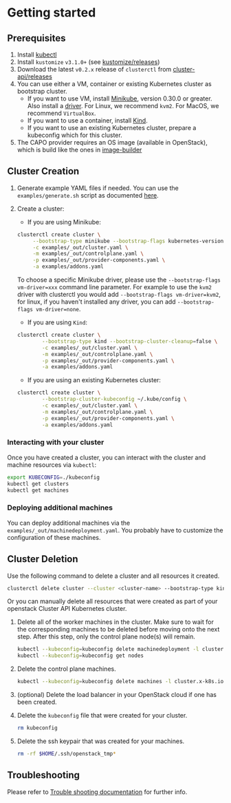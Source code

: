 # Getting started

## Prerequisites

1. Install [kubectl](https://kubernetes.io/docs/tasks/tools/install-kubectl/)
1. Install `kustomize` `v3.1.0+` (see [kustomize/releases](https://github.com/kubernetes-sigs/kustomize/releases))
1. Download the latest `v0.2.x` release of `clusterctl` from [cluster-api/releases](https://github.com/kubernetes-sigs/cluster-api/releases)
1. You can use either a VM, container or existing Kubernetes cluster as bootstrap cluster.
   - If you want to use VM, install [Minikube](https://kubernetes.io/docs/tasks/tools/install-minikube/), version 0.30.0 or greater. Also install a [driver](https://github.com/kubernetes/minikube/blob/master/docs/drivers.md). For Linux, we recommend `kvm2`. For MacOS, we recommend `VirtualBox`.
   - If you want to use a container, install [Kind](https://github.com/kubernetes-sigs/kind#installation-and-usage).
   - If you want to use an existing Kubernetes cluster, prepare a kubeconfig which for this cluster.
1. The CAPO provider requires an OS image (available in OpenStack), which is build like the ones in [image-builder](https://github.com/kubernetes-sigs/image-builder/tree/master/images/capi) 

## Cluster Creation

1. Generate example YAML files if needed. You can use the `examples/generate.sh` script as documented [here](./../examples/README.md).

2. Create a cluster:
   - If you are using Minikube:

   ```bash
   clusterctl create cluster \
        --bootstrap-type minikube --bootstrap-flags kubernetes-version=v1.15.0 \
        -c examples/_out/cluster.yaml \
        -m examples/_out/controlplane.yaml \
        -p examples/_out/provider-components.yaml \
        -a examples/addons.yaml
   ```

   To choose a specific Minikube driver, please use the `--bootstrap-flags vm-driver=xxx` command line parameter. For example to use the `kvm2` driver with clusterctl you would add `--bootstrap-flags vm-driver=kvm2`, for linux, if you haven't installed any driver, you can add `--bootstrap-flags vm-driver=none`.

   - If you are using `Kind`:

   ```bash
   clusterctl create cluster \
           --bootstrap-type kind --bootstrap-cluster-cleanup=false \
           -c examples/_out/cluster.yaml \
           -m examples/_out/controlplane.yaml \
           -p examples/_out/provider-components.yaml \
           -a examples/addons.yaml
   ```

   - If you are using an existing Kubernetes cluster:

   ```bash
   clusterctl create cluster \
           --bootstrap-cluster-kubeconfig ~/.kube/config \
           -c examples/_out/cluster.yaml \
           -m examples/_out/controlplane.yaml \
           -p examples/_out/provider-components.yaml \
           -a examples/addons.yaml
   ```

### Interacting with your cluster

Once you have created a cluster, you can interact with the cluster and machine resources via `kubectl`:

```bash
export KUBECONFIG=./kubeconfig
kubectl get clusters
kubectl get machines
```

### Deploying additional machines

You can deploy additional machines via the `examples/_out/machinedeployment.yaml`. You probably have to customize the 
configuration of these machines.

## Cluster Deletion

Use the following command to delete a cluster and all resources it created.

```bash
clusterctl delete cluster --cluster <cluster-name> --bootstrap-type kind --kubeconfig kubeconfig --provider-components examples/_out/provider-components.yaml
```

Or you can manually delete all resources that were created as part of
your openstack Cluster API Kubernetes cluster.

1. Delete all of the worker machines in the cluster. Make sure to wait for the
  corresponding machines to be deleted before moving onto the next step. After this
  step, only the control plane node(s) will remain.

   ```bash
   kubectl --kubeconfig=kubeconfig delete machinedeployment -l cluster.x-k8s.io/cluster-name=<cluster-name>
   kubectl --kubeconfig=kubeconfig get nodes
   ```

2. Delete the control plane machines.
    ```bash
    kubectl --kubeconfig=kubeconfig delete machines -l cluster.x-k8s.io/cluster-name=<cluster-name>
    ```

3. (optional) Delete the load balancer in your OpenStack cloud if one has been created.

4. Delete the `kubeconfig` file that were created for your cluster.

   ```bash
   rm kubeconfig
   ```

5. Delete the ssh keypair that was created for your machines.

   ```bash
   rm -rf $HOME/.ssh/openstack_tmp*
   ```

## Troubleshooting

Please refer to [Trouble shooting documentation](./troubleshooting.md) for further info.
